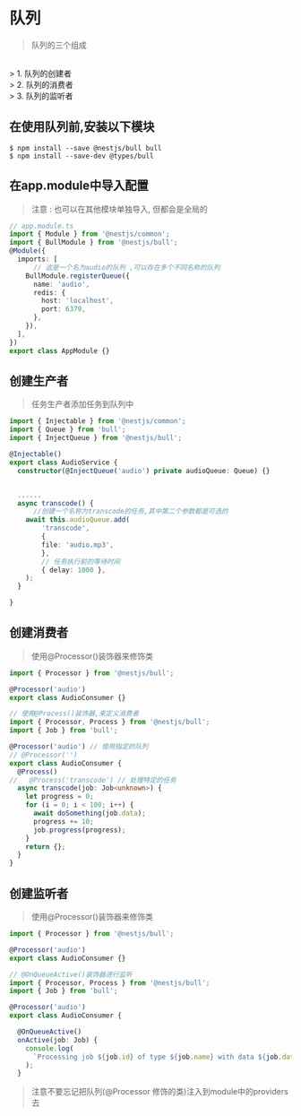 # 队列

> 队列的三个组成
<br/>
> 1. 队列的创建者
<br/>
> 2. 队列的消费者
<br/>
> 3. 队列的监听者


## 在使用队列前,安装以下模块
```npm
$ npm install --save @nestjs/bull bull
$ npm install --save-dev @types/bull
```

## 在app.module中导入配置
> 注意 : 也可以在其他模块单独导入, 但都会是全局的
```ts
// app.module.ts
import { Module } from '@nestjs/common';
import { BullModule } from '@nestjs/bull';
@Module({
  imports: [
      // 这是一个名为audio的队列 ,可以存在多个不同名称的队列
    BullModule.registerQueue({
      name: 'audio',
      redis: {
        host: 'localhost',
        port: 6379,
      },
    }),
  ],
})
export class AppModule {}
```

## 创建生产者
> 任务生产者添加任务到队列中
```ts
import { Injectable } from '@nestjs/common';
import { Queue } from 'bull';
import { InjectQueue } from '@nestjs/bull';

@Injectable()
export class AudioService {
  constructor(@InjectQueue('audio') private audioQueue: Queue) {}


  ......
  async transcode() {
      //创建一个名称为transcode的任务,其中第二个参数都是可选的
    await this.audioQueue.add(
        'transcode',
        {
        file: 'audio.mp3',
        },
        // 任务执行前的等待时间
        { delay: 1000 },
    );
  }

}
```

## 创建消费者
> 使用@Processor()装饰器来修饰类
```ts
import { Processor } from '@nestjs/bull';

@Processor('audio')
export class AudioConsumer {}
```

```ts
// 使用@Process()装饰器,来定义消费者
import { Processor, Process } from '@nestjs/bull';
import { Job } from 'bull';

@Processor('audio') // 使用指定的队列
// @Processor('')
export class AudioConsumer {
  @Process()
//   @Process('transcode') // 处理特定的任务
  async transcode(job: Job<unknown>) {
    let progress = 0;
    for (i = 0; i < 100; i++) {
      await doSomething(job.data);
      progress += 10;
      job.progress(progress);
    }
    return {};
  }
}
```


## 创建监听者
> 使用@Processor()装饰器来修饰类
```ts
import { Processor } from '@nestjs/bull';

@Processor('audio')
export class AudioConsumer {}
```

```ts
// @OnQueueActive()装饰器进行监听
import { Processor, Process } from '@nestjs/bull';
import { Job } from 'bull';

@Processor('audio')
export class AudioConsumer { 

  @OnQueueActive()
  onActive(job: Job) {
    console.log(
      `Processing job ${job.id} of type ${job.name} with data ${job.data}...`,
    );
  }
```


> 注意不要忘记把队列(@Processor 修饰的类)注入到module中的providers去